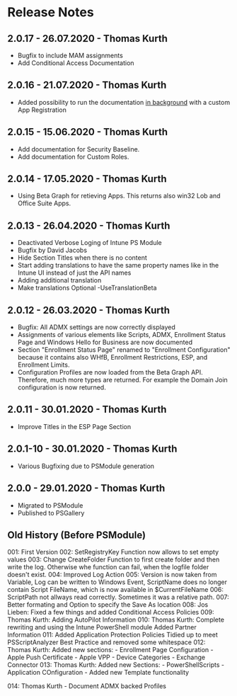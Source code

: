 # Release Notes

## 2.0.17 - 26.07.2020 - Thomas Kurth

- Bugfix to include MAM assignments
- Add Conditional Access Documentation

## 2.0.16 - 21.07.2020 - Thomas Kurth

- Added possibility to run the documentation [in background](README.md#use-script-silently) with a custom App Registration

## 2.0.15 - 15.06.2020 - Thomas Kurth

- Add documentation for Security Baseline.
- Add documentation for Custom Roles.

## 2.0.14 - 17.05.2020 - Thomas Kurth

- Using Beta Graph for retieving Apps. This returns also win32 Lob and Office Suite Apps.

## 2.0.13 - 26.04.2020 - Thomas Kurth

- Deactivated Verbose Loging of Intune PS Module
- Bugfix by David Jacobs
- Hide Section Titles when there is no content
- Start adding translations to have the same property names like in the Intune UI instead of just the API names
- Adding additional translation
- Make translations Optional -UseTranslationBeta

## 2.0.12 - 26.03.2020 - Thomas Kurth

- Bugfix: All ADMX settings are now correctly displayed
- Assignments of various elements like Scripts, ADMX, Enrollment Status Page and Windows Hello for Business are now documented
- Section "Enrollment Status Page" renamed to "Enrollment Configuration" because it contains also WHfB, Enrollment Restrictions, ESP, and Enrollment Limits.
- Configuration Profiles are now loaded from the Beta Graph API. Therefore, much more types are returned. For example the Domain Join configuration is now returned.

## 2.0.11 - 30.01.2020 - Thomas Kurth

- Improve Titles in the ESP Page Section

## 2.0.1-10 - 30.01.2020 - Thomas Kurth

- Various Bugfixing due to PSModule generation

## 2.0.0 - 29.01.2020 - Thomas Kurth

- Migrated to PSModule
- Published to PSGallery

## Old History (Before PSModule)

001: First Version
002: SetRegistryKey Function now allows to set empty values
003: Change CreateFolder Function to first create folder and then write the log. Otherwise whe function can fail, when the logfile folder doesn't exist.
004: Improved Log Action
005: Version is now taken from Variable, Log can be written to Windows Event,
        ScriptName does no longer contain Script FileName, which is now available in $CurrentFileName
006: ScriptPath not allways read correctly. Sometimes it was a relative path.
007: Better formating and Option to specify the Save As location
008: Jos Lieben: Fixed a few things and added Conditional Access Policies
009: Thomas Kurth: Adding AutoPilot Information
010: Thomas Kurth: Complete rewriting and using the Intune PowerShell module
        Added Partner Information
011: Added Application Protection Policies
        Tidied up to meet PSScriptAnalyzer Best Practice and removed some whitespace
012: Thomas Kurth: Added new sections:
        - Enrollment Page Configuration
        - Apple Push Certificate
        - Apple VPP
        - Device Categories
        - Exchange Connector
013: Thomas Kurth: Added new Sections:
        - PowerShellScripts
        - Application COnfiguration
        - Added new Template functionality

014: Thomas Kurth
        - Document ADMX backed Profiles
